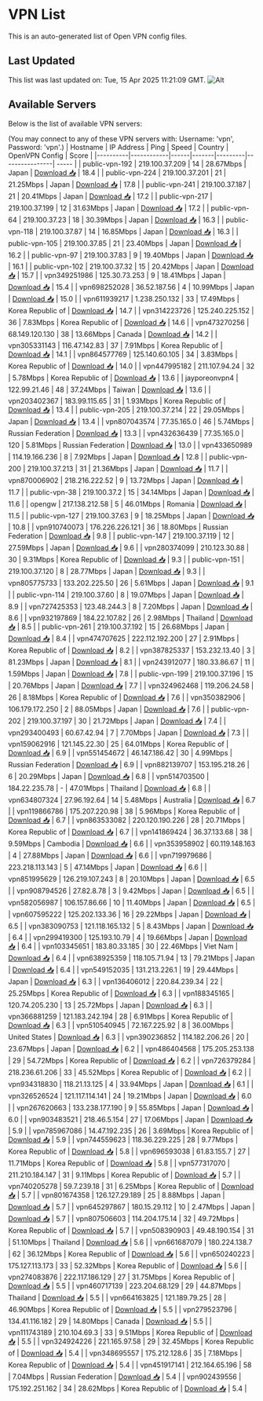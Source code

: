 # VPN List

This is an auto-generated list of Open VPN config files.

## Last Updated

This list was last updated on: Tue, 15 Apr 2025 11:21:09 GMT.
![Alt](https://repobeats.axiom.co/api/embed/186b98318ef1479477931607c1ad7d823f12451f.svg "Repobeats analytics image")

## Available Servers

Below is the list of available VPN servers:

(You may connect to any of these VPN servers with: Username: 'vpn', Password: 'vpn'.)
| Hostname | IP Address | Ping | Speed | Country | OpenVPN Config | Score |
|----------|------------|------|-------|---------|----------------| ----- |
| public-vpn-192 | 219.100.37.209 | 14 | 28.67Mbps | Japan | [Download 📥](./configs/server_0_JP.ovpn) | 18.4 |
| public-vpn-224 | 219.100.37.201 | 21 | 21.25Mbps | Japan | [Download 📥](./configs/server_1_JP.ovpn) | 17.8 |
| public-vpn-241 | 219.100.37.187 | 21 | 20.41Mbps | Japan | [Download 📥](./configs/server_2_JP.ovpn) | 17.2 |
| public-vpn-217 | 219.100.37.199 | 12 | 31.63Mbps | Japan | [Download 📥](./configs/server_3_JP.ovpn) | 17.2 |
| public-vpn-64 | 219.100.37.23 | 18 | 30.39Mbps | Japan | [Download 📥](./configs/server_4_JP.ovpn) | 16.3 |
| public-vpn-118 | 219.100.37.87 | 14 | 16.85Mbps | Japan | [Download 📥](./configs/server_5_JP.ovpn) | 16.3 |
| public-vpn-105 | 219.100.37.85 | 21 | 23.40Mbps | Japan | [Download 📥](./configs/server_6_JP.ovpn) | 16.2 |
| public-vpn-97 | 219.100.37.83 | 9 | 19.40Mbps | Japan | [Download 📥](./configs/server_7_JP.ovpn) | 16.1 |
| public-vpn-102 | 219.100.37.32 | 15 | 20.42Mbps | Japan | [Download 📥](./configs/server_8_JP.ovpn) | 15.7 |
| vpn349251986 | 125.30.73.253 | 9 | 18.41Mbps | Japan | [Download 📥](./configs/server_9_JP.ovpn) | 15.4 |
| vpn698252028 | 36.52.187.56 | 4 | 10.99Mbps | Japan | [Download 📥](./configs/server_10_JP.ovpn) | 15.0 |
| vpn611939217 | 1.238.250.132 | 33 | 17.49Mbps | Korea Republic of | [Download 📥](./configs/server_11_KR.ovpn) | 14.7 |
| vpn314223726 | 125.240.225.152 | 36 | 7.83Mbps | Korea Republic of | [Download 📥](./configs/server_12_KR.ovpn) | 14.6 |
| vpn473270256 | 68.149.120.130 | 38 | 13.66Mbps | Canada | [Download 📥](./configs/server_13_CA.ovpn) | 14.2 |
| vpn305331143 | 116.47.142.83 | 37 | 7.91Mbps | Korea Republic of | [Download 📥](./configs/server_14_KR.ovpn) | 14.1 |
| vpn864577769 | 125.140.60.105 | 34 | 3.83Mbps | Korea Republic of | [Download 📥](./configs/server_15_KR.ovpn) | 14.0 |
| vpn447995182 | 211.107.94.24 | 32 | 5.78Mbps | Korea Republic of | [Download 📥](./configs/server_16_KR.ovpn) | 13.6 |
| jayporeonvpn4 | 122.99.21.46 | 48 | 37.24Mbps | Taiwan | [Download 📥](./configs/server_17_TW.ovpn) | 13.6 |
| vpn203402367 | 183.99.115.65 | 31 | 1.93Mbps | Korea Republic of | [Download 📥](./configs/server_18_KR.ovpn) | 13.4 |
| public-vpn-205 | 219.100.37.214 | 22 | 29.05Mbps | Japan | [Download 📥](./configs/server_19_JP.ovpn) | 13.4 |
| vpn807043574 | 77.35.165.0 | 46 | 5.74Mbps | Russian Federation | [Download 📥](./configs/server_20_RU.ovpn) | 13.3 |
| vpn432636439 | 77.35.165.0 | 120 | 5.81Mbps | Russian Federation | [Download 📥](./configs/server_21_RU.ovpn) | 13.0 |
| vpn433650989 | 114.19.166.236 | 8 | 7.92Mbps | Japan | [Download 📥](./configs/server_22_JP.ovpn) | 12.8 |
| public-vpn-200 | 219.100.37.213 | 31 | 21.36Mbps | Japan | [Download 📥](./configs/server_23_JP.ovpn) | 11.7 |
| vpn870006902 | 218.216.222.52 | 9 | 13.72Mbps | Japan | [Download 📥](./configs/server_24_JP.ovpn) | 11.7 |
| public-vpn-38 | 219.100.37.2 | 15 | 34.14Mbps | Japan | [Download 📥](./configs/server_25_JP.ovpn) | 11.6 |
| opengw | 217.138.212.58 | 5 | 46.01Mbps | Romania | [Download 📥](./configs/server_26_RO.ovpn) | 11.5 |
| public-vpn-127 | 219.100.37.63 | 9 | 18.25Mbps | Japan | [Download 📥](./configs/server_27_JP.ovpn) | 10.8 |
| vpn910740073 | 176.226.226.121 | 36 | 18.80Mbps | Russian Federation | [Download 📥](./configs/server_28_RU.ovpn) | 9.8 |
| public-vpn-147 | 219.100.37.119 | 12 | 27.59Mbps | Japan | [Download 📥](./configs/server_29_JP.ovpn) | 9.6 |
| vpn280374099 | 210.123.30.88 | 30 | 9.31Mbps | Korea Republic of | [Download 📥](./configs/server_30_KR.ovpn) | 9.3 |
| public-vpn-151 | 219.100.37.120 | 8 | 28.77Mbps | Japan | [Download 📥](./configs/server_31_JP.ovpn) | 9.3 |
| vpn805775733 | 133.202.225.50 | 26 | 5.61Mbps | Japan | [Download 📥](./configs/server_32_JP.ovpn) | 9.1 |
| public-vpn-114 | 219.100.37.60 | 8 | 19.07Mbps | Japan | [Download 📥](./configs/server_33_JP.ovpn) | 8.9 |
| vpn727425353 | 123.48.244.3 | 8 | 7.20Mbps | Japan | [Download 📥](./configs/server_34_JP.ovpn) | 8.6 |
| vpn932197869 | 184.22.107.82 | 26 | 2.98Mbps | Thailand | [Download 📥](./configs/server_35_TH.ovpn) | 8.5 |
| public-vpn-261 | 219.100.37.192 | 15 | 26.68Mbps | Japan | [Download 📥](./configs/server_36_JP.ovpn) | 8.4 |
| vpn474707625 | 222.112.192.200 | 27 | 2.91Mbps | Korea Republic of | [Download 📥](./configs/server_37_KR.ovpn) | 8.2 |
| vpn387825337 | 153.232.13.40 | 3 | 81.23Mbps | Japan | [Download 📥](./configs/server_38_JP.ovpn) | 8.1 |
| vpn243912077 | 180.33.86.67 | 11 | 1.59Mbps | Japan | [Download 📥](./configs/server_39_JP.ovpn) | 7.8 |
| public-vpn-199 | 219.100.37.196 | 15 | 20.76Mbps | Japan | [Download 📥](./configs/server_40_JP.ovpn) | 7.7 |
| vpn324962468 | 119.206.24.58 | 26 | 8.18Mbps | Korea Republic of | [Download 📥](./configs/server_41_KR.ovpn) | 7.6 |
| vpn350382906 | 106.179.172.250 | 2 | 88.05Mbps | Japan | [Download 📥](./configs/server_42_JP.ovpn) | 7.6 |
| public-vpn-202 | 219.100.37.197 | 30 | 21.72Mbps | Japan | [Download 📥](./configs/server_43_JP.ovpn) | 7.4 |
| vpn293400493 | 60.67.42.94 | 7 | 7.70Mbps | Japan | [Download 📥](./configs/server_44_JP.ovpn) | 7.3 |
| vpn159062916 | 121.145.22.30 | 25 | 64.01Mbps | Korea Republic of | [Download 📥](./configs/server_45_KR.ovpn) | 6.9 |
| vpn551454672 | 46.147.186.42 | 30 | 4.99Mbps | Russian Federation | [Download 📥](./configs/server_46_RU.ovpn) | 6.9 |
| vpn882139707 | 153.195.218.26 | 6 | 20.29Mbps | Japan | [Download 📥](./configs/server_47_JP.ovpn) | 6.8 |
| vpn514703500 | 184.22.235.78 | - | 47.01Mbps | Thailand | [Download 📥](./configs/server_48_TH.ovpn) | 6.8 |
| vpn634807324 | 27.96.192.64 | 14 | 5.48Mbps | Australia | [Download 📥](./configs/server_49_AU.ovpn) | 6.7 |
| vpn119866786 | 175.207.220.98 | 38 | 5.96Mbps | Korea Republic of | [Download 📥](./configs/server_50_KR.ovpn) | 6.7 |
| vpn863533082 | 220.120.190.226 | 28 | 20.71Mbps | Korea Republic of | [Download 📥](./configs/server_51_KR.ovpn) | 6.7 |
| vpn141869424 | 36.37.133.68 | 38 | 9.59Mbps | Cambodia | [Download 📥](./configs/server_52_KH.ovpn) | 6.6 |
| vpn353958902 | 60.119.148.163 | 4 | 27.88Mbps | Japan | [Download 📥](./configs/server_53_JP.ovpn) | 6.6 |
| vpn719979686 | 223.218.113.143 | 5 | 47.14Mbps | Japan | [Download 📥](./configs/server_54_JP.ovpn) | 6.6 |
| vpn851995629 | 126.219.107.243 | 8 | 20.10Mbps | Japan | [Download 📥](./configs/server_55_JP.ovpn) | 6.5 |
| vpn908794526 | 27.82.8.78 | 3 | 9.42Mbps | Japan | [Download 📥](./configs/server_56_JP.ovpn) | 6.5 |
| vpn582056987 | 106.157.86.66 | 10 | 11.40Mbps | Japan | [Download 📥](./configs/server_57_JP.ovpn) | 6.5 |
| vpn607595222 | 125.202.133.36 | 16 | 29.22Mbps | Japan | [Download 📥](./configs/server_58_JP.ovpn) | 6.5 |
| vpn383090753 | 121.118.165.132 | 5 | 8.43Mbps | Japan | [Download 📥](./configs/server_59_JP.ovpn) | 6.4 |
| vpn299419300 | 125.193.10.79 | 4 | 19.66Mbps | Japan | [Download 📥](./configs/server_60_JP.ovpn) | 6.4 |
| vpn103345651 | 183.80.33.185 | 30 | 22.46Mbps | Viet Nam | [Download 📥](./configs/server_61_VN.ovpn) | 6.4 |
| vpn638925359 | 118.105.71.94 | 13 | 79.21Mbps | Japan | [Download 📥](./configs/server_62_JP.ovpn) | 6.4 |
| vpn549152035 | 131.213.226.1 | 19 | 29.44Mbps | Japan | [Download 📥](./configs/server_63_JP.ovpn) | 6.3 |
| vpn136406012 | 220.84.239.34 | 22 | 25.25Mbps | Korea Republic of | [Download 📥](./configs/server_64_KR.ovpn) | 6.3 |
| vpn188345165 | 120.74.205.230 | 13 | 25.72Mbps | Japan | [Download 📥](./configs/server_65_JP.ovpn) | 6.3 |
| vpn366881259 | 121.183.242.194 | 28 | 6.91Mbps | Korea Republic of | [Download 📥](./configs/server_66_KR.ovpn) | 6.3 |
| vpn510540945 | 72.167.225.92 | 8 | 36.00Mbps | United States | [Download 📥](./configs/server_67_US.ovpn) | 6.3 |
| vpn390236852 | 114.182.206.26 | 20 | 23.67Mbps | Japan | [Download 📥](./configs/server_68_JP.ovpn) | 6.2 |
| vpn486404568 | 175.205.253.138 | 29 | 54.72Mbps | Korea Republic of | [Download 📥](./configs/server_69_KR.ovpn) | 6.2 |
| vpn726379284 | 218.236.61.206 | 33 | 45.52Mbps | Korea Republic of | [Download 📥](./configs/server_70_KR.ovpn) | 6.2 |
| vpn934318830 | 118.21.13.125 | 4 | 33.94Mbps | Japan | [Download 📥](./configs/server_71_JP.ovpn) | 6.1 |
| vpn326526524 | 121.117.114.141 | 24 | 19.21Mbps | Japan | [Download 📥](./configs/server_72_JP.ovpn) | 6.0 |
| vpn267620663 | 133.238.177.190 | 9 | 55.85Mbps | Japan | [Download 📥](./configs/server_73_JP.ovpn) | 6.0 |
| vpn903483521 | 218.46.5.154 | 27 | 17.06Mbps | Japan | [Download 📥](./configs/server_74_JP.ovpn) | 5.9 |
| vpn785967086 | 14.47.192.235 | 26 | 3.69Mbps | Korea Republic of | [Download 📥](./configs/server_75_KR.ovpn) | 5.9 |
| vpn744559623 | 118.36.229.225 | 28 | 9.77Mbps | Korea Republic of | [Download 📥](./configs/server_76_KR.ovpn) | 5.8 |
| vpn696593038 | 61.83.155.7 | 27 | 11.71Mbps | Korea Republic of | [Download 📥](./configs/server_77_KR.ovpn) | 5.8 |
| vpn577317070 | 211.210.184.147 | 31 | 9.11Mbps | Korea Republic of | [Download 📥](./configs/server_78_KR.ovpn) | 5.7 |
| vpn740205278 | 59.7.239.18 | 31 | 6.25Mbps | Korea Republic of | [Download 📥](./configs/server_79_KR.ovpn) | 5.7 |
| vpn801674358 | 126.127.29.189 | 25 | 8.88Mbps | Japan | [Download 📥](./configs/server_80_JP.ovpn) | 5.7 |
| vpn645297867 | 180.15.29.112 | 10 | 2.47Mbps | Japan | [Download 📥](./configs/server_81_JP.ovpn) | 5.7 |
| vpn807506603 | 114.204.175.14 | 32 | 49.72Mbps | Korea Republic of | [Download 📥](./configs/server_82_KR.ovpn) | 5.7 |
| vpn508390903 | 49.48.190.154 | 31 | 51.10Mbps | Thailand | [Download 📥](./configs/server_83_TH.ovpn) | 5.6 |
| vpn661687079 | 180.224.138.7 | 62 | 36.12Mbps | Korea Republic of | [Download 📥](./configs/server_84_KR.ovpn) | 5.6 |
| vpn650240223 | 175.127.113.173 | 33 | 52.32Mbps | Korea Republic of | [Download 📥](./configs/server_85_KR.ovpn) | 5.6 |
| vpn274083876 | 222.117.186.129 | 27 | 31.75Mbps | Korea Republic of | [Download 📥](./configs/server_86_KR.ovpn) | 5.5 |
| vpn460717139 | 223.204.68.129 | 29 | 44.87Mbps | Thailand | [Download 📥](./configs/server_87_TH.ovpn) | 5.5 |
| vpn664163825 | 121.189.79.25 | 28 | 46.90Mbps | Korea Republic of | [Download 📥](./configs/server_88_KR.ovpn) | 5.5 |
| vpn279523796 | 134.41.116.182 | 29 | 14.80Mbps | Canada | [Download 📥](./configs/server_89_CA.ovpn) | 5.5 |
| vpn111743189 | 210.104.69.3 | 33 | 9.51Mbps | Korea Republic of | [Download 📥](./configs/server_90_KR.ovpn) | 5.5 |
| vpn324924226 | 221.165.97.58 | 29 | 32.45Mbps | Korea Republic of | [Download 📥](./configs/server_91_KR.ovpn) | 5.4 |
| vpn348695557 | 175.212.128.6 | 35 | 7.18Mbps | Korea Republic of | [Download 📥](./configs/server_92_KR.ovpn) | 5.4 |
| vpn451917141 | 212.164.65.196 | 58 | 7.04Mbps | Russian Federation | [Download 📥](./configs/server_93_RU.ovpn) | 5.4 |
| vpn902439556 | 175.192.251.162 | 34 | 28.62Mbps | Korea Republic of | [Download 📥](./configs/server_94_KR.ovpn) | 5.4 |

